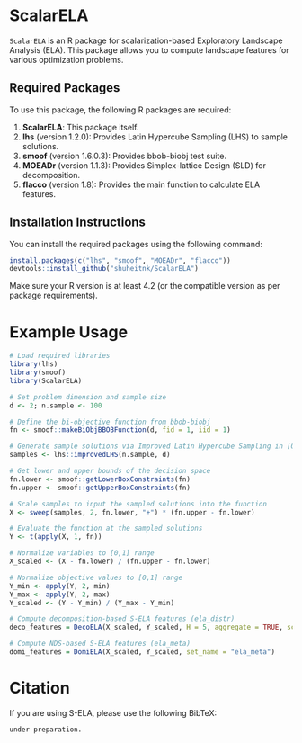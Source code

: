 # ScalarELA

`ScalarELA` is an R package for scalarization-based Exploratory Landscape Analysis (ELA). This package allows you to compute landscape features for various optimization problems.

## Required Packages

To use this package, the following R packages are required:

1. **ScalarELA**: This package itself.
2. **lhs** (version 1.2.0): Provides Latin Hypercube Sampling (LHS) to sample solutions.
3. **smoof** (version 1.6.0.3): Provides bbob-biobj test suite.
4. **MOEADr** (version 1.1.3): Provides Simplex-lattice Design (SLD) for decomposition.
5. **flacco** (version 1.8): Provides the main function to calculate ELA features.

## Installation Instructions

You can install the required packages using the following command:

```r
install.packages(c("lhs", "smoof", "MOEADr", "flacco"))
devtools::install_github("shuheitnk/ScalarELA")
```

Make sure your R version is at least 4.2 (or the compatible version as per package requirements).



# Example Usage

```r
# Load required libraries
library(lhs)
library(smoof)
library(ScalarELA)

# Set problem dimension and sample size
d <- 2; n.sample <- 100

# Define the bi-objective function from bbob-biobj
fn <- smoof::makeBiObjBBOBFunction(d, fid = 1, iid = 1)

# Generate sample solutions via Improved Latin Hypercube Sampling in [0,1]^d
samples <- lhs::improvedLHS(n.sample, d)

# Get lower and upper bounds of the decision space
fn.lower <- smoof::getLowerBoxConstraints(fn)
fn.upper <- smoof::getUpperBoxConstraints(fn)

# Scale samples to input the sampled solutions into the function
X <- sweep(samples, 2, fn.lower, "+") * (fn.upper - fn.lower)

# Evaluate the function at the sampled solutions
Y <- t(apply(X, 1, fn))

# Normalize variables to [0,1] range
X_scaled <- (X - fn.lower) / (fn.upper - fn.lower)

# Normalize objective values to [0,1] range
Y_min <- apply(Y, 2, min)
Y_max <- apply(Y, 2, max)
Y_scaled <- (Y - Y_min) / (Y_max - Y_min)

# Compute decomposition-based S-ELA features (ela_distr)
deco_features = DecoELA(X_scaled, Y_scaled, H = 5, aggregate = TRUE, scalar_func = "weightedsum", set_name = "ela_distr")

# Compute NDS-based S-ELA features (ela_meta)
domi_features = DomiELA(X_scaled, Y_scaled, set_name = "ela_meta")
```

# Citation

If you are using S-ELA, please use the following BibTeX:

```r
under preparation.
```
